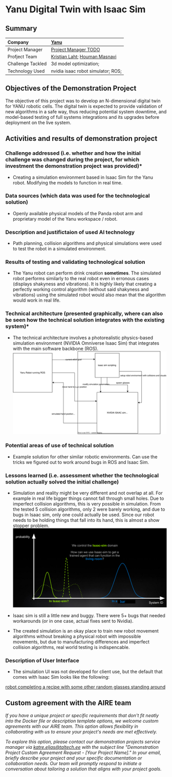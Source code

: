 # Yanu Digital Twin with Isaac Sim

## Summary

| Company | [Yanu](https://yanu.ai/) |
| :--- | :--- |
| Project Manager | [Project Manager TODO](https://profile.link) |
| Profject Team | [Kristjan Laht](https://github.com/KingBoomie); [Houman Masnavi](https://www.linkedin.com/in/houman-masnavi/?originalSubdomain=ee) |
| Challenge Tackled | 3d model optimization;  |
| Technology Used | nvidia isaac robot simulator; ROS;  |

## Objectives of the Demonstration Project
The objective of this project was to develop an N-dimensional digital twin for YANU robotic cells. The digital twin is expected to provide validation of new algorithms in a safe way, thus reducing potential system downtime, and model-based testing of full systems integrations and its upgrades before deployment on the live system.

## Activities and results of demonstration project
### Challenge addressed (i.e. whether and how the initial challenge was changed during the project, for which investment the demonstration project was provided)*
- Creating a simulation environment based in Isaac Sim for the Yanu robot. Modifying the models to function in real time. 

### Data sources (which data was used for the technological solution)
- Openly available physical models of the Panda robot arm and proprietary model of the Yanu workspace / robot.  

### Description and justifictaion of used AI technology
- Path planning, collision algorithms and physical simulations were used to test the robot in a simulated environment. 

### Results of testing and validating technological solution
- The Yanu robot can perform drink creation __sometimes__. The simulated robot performs similarly to the real robot even in erronous cases (displays shakyness and vibrations). It is highly likely that creating a perfectly working control algorithm (without said shakyness and vibrations) using the simulated robot would also mean that the algorithm would work in real life.  

### Technical architecture (presented graphically, where can also be seen how the technical solution integrates with the existing system)*


- The technical architecture involves a photorealistic physics-based simulation environment (NVIDIA Omniverse Isaac Sim) that integrates with the main software backbone (ROS). 
![Graphical architecture overview](yanu-aire-service-sim.drawio.svg)



### Potential areas of use of technical solution
- Example solution for other similar robotic environments. Can use the tricks we figured out to work around bugs in ROS and Isaac Sim.

### Lessons learned (i.e. assessment whether the technological solution actually solved the initial challenge)
- Simulation and reality might be very different and not overlap at all. For example in real life bigger things cannot fall through small holes. Due to imperfect collision algorithms, this is very possible in simulation. From the tested 5 collision algorithms, only 2 were barely working, and due to bugs in Isaac sim, only one could actually be used. Since our robot needs to be holding things that fall into its hand, this is almost a show stopper problem. 
![Image from nvidia presentationt](nvidia-presenation-1.png)

- Isaac sim is still a little new and buggy. There were 5+ bugs that needed workarounds (or in one case, actual fixes sent to Nvidia). 

- The created simulation is an okay place to train new robot movement algorithms without breaking a physical robot with impossible movements, but due to manufacturing differences and imperfect collision algorithms, real world testing is indispencable.


### Description of User Interface 
- The simulation UI was not developed for client use, but the default that comes with Isaac Sim looks like the following: 

[robot completing a recipe with some other random glasses standing around](isaac-robot-cup-success.mkv)


## Custom agreement with the AIRE team

*If you have a unique project or specific requirements that don't fit neatly into the Docker file or description template options, we welcome custom agreements with our AIRE team. This option allows flexibility in collaborating with us to ensure your project's needs are met effectively.*

*To explore this option, please contact our demonstration projects service manager via katre.eljas@taltech.ee with the subject line "Demonstration Project Custom Agreement Request - [Your Project Name]." In your email, briefly describe your project and your specific documentation or collaboration needs. Our team will promptly respond to initiate a conversation about tailoring a solution that aligns with your project goals.*



